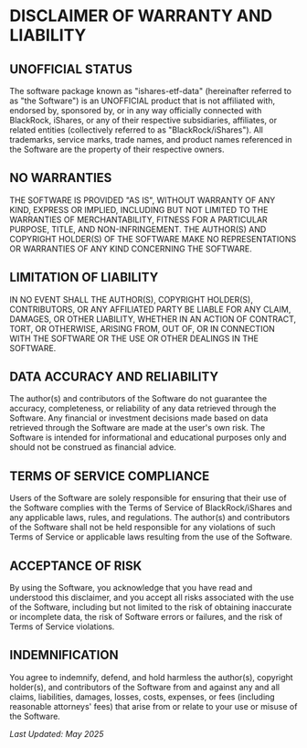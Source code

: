 # DISCLAIMER OF WARRANTY AND LIABILITY

## UNOFFICIAL STATUS
The software package known as "ishares-etf-data" (hereinafter referred to as "the Software") is an UNOFFICIAL product that is not affiliated with, endorsed by, sponsored by, or in any way officially connected with BlackRock, iShares, or any of their respective subsidiaries, affiliates, or related entities (collectively referred to as "BlackRock/iShares"). All trademarks, service marks, trade names, and product names referenced in the Software are the property of their respective owners.

## NO WARRANTIES
THE SOFTWARE IS PROVIDED "AS IS", WITHOUT WARRANTY OF ANY KIND, EXPRESS OR IMPLIED, INCLUDING BUT NOT LIMITED TO THE WARRANTIES OF MERCHANTABILITY, FITNESS FOR A PARTICULAR PURPOSE, TITLE, AND NON-INFRINGEMENT. THE AUTHOR(S) AND COPYRIGHT HOLDER(S) OF THE SOFTWARE MAKE NO REPRESENTATIONS OR WARRANTIES OF ANY KIND CONCERNING THE SOFTWARE.

## LIMITATION OF LIABILITY
IN NO EVENT SHALL THE AUTHOR(S), COPYRIGHT HOLDER(S), CONTRIBUTORS, OR ANY AFFILIATED PARTY BE LIABLE FOR ANY CLAIM, DAMAGES, OR OTHER LIABILITY, WHETHER IN AN ACTION OF CONTRACT, TORT, OR OTHERWISE, ARISING FROM, OUT OF, OR IN CONNECTION WITH THE SOFTWARE OR THE USE OR OTHER DEALINGS IN THE SOFTWARE.

## DATA ACCURACY AND RELIABILITY
The author(s) and contributors of the Software do not guarantee the accuracy, completeness, or reliability of any data retrieved through the Software. Any financial or investment decisions made based on data retrieved through the Software are made at the user's own risk. The Software is intended for informational and educational purposes only and should not be construed as financial advice.

## TERMS OF SERVICE COMPLIANCE
Users of the Software are solely responsible for ensuring that their use of the Software complies with the Terms of Service of BlackRock/iShares and any applicable laws, rules, and regulations. The author(s) and contributors of the Software shall not be held responsible for any violations of such Terms of Service or applicable laws resulting from the use of the Software.

## ACCEPTANCE OF RISK
By using the Software, you acknowledge that you have read and understood this disclaimer, and you accept all risks associated with the use of the Software, including but not limited to the risk of obtaining inaccurate or incomplete data, the risk of Software errors or failures, and the risk of Terms of Service violations.

## INDEMNIFICATION
You agree to indemnify, defend, and hold harmless the author(s), copyright holder(s), and contributors of the Software from and against any and all claims, liabilities, damages, losses, costs, expenses, or fees (including reasonable attorneys' fees) that arise from or relate to your use or misuse of the Software.

*Last Updated: May 2025* 